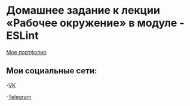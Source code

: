 # Домашнее задание к лекции «Рабочее окружение» в модуле - ESLint


[Мое портфолио](https://kiraradi.github.io/Portfolio/)

## Мои социальные сети:
-[VK](https://vk.com/thedomino2)

-[Telegram](https://t.me/Kiraradi)
